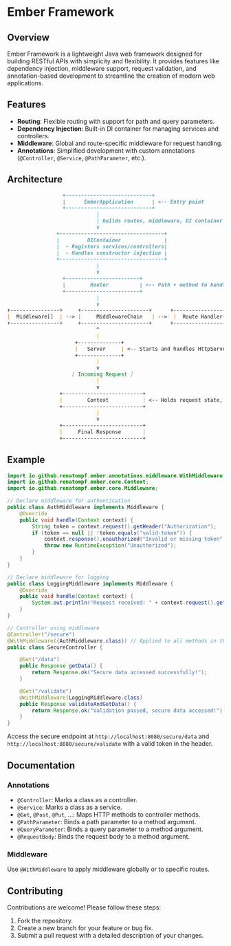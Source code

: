# Ember Framework

## Overview
Ember Framework is a lightweight Java web framework designed for building RESTful APIs with simplicity and flexibility. It provides features like dependency injection, middleware support, request validation, and annotation-based development to streamline the creation of modern web applications.

## Features
- **Routing**: Flexible routing with support for path and query parameters.
- **Dependency Injection**: Built-in DI container for managing services and controllers.
- **Middleware**: Global and route-specific middleware for request handling.
- **Annotations**: Simplified development with custom annotations (`@Controller`, `@Service`, `@PathParameter`, etc.).

## Architecture

```markdown
                  +----------------------------+
                  |      EmberApplication      | <-- Entry point
                  +----------------------------+
                             |
                             | builds routes, middleware, DI container
                             v
                +----------------------------------+
                |         DIContainer              |
                |  - Registers services/controllers|
                |  - Handles constructor injection |
                +----------------------------------+
                             |
                             v
                  +------------------------+
                  |        Router          | <-- Path + method to handler
                  +------------------------+
                             |
                             v
+----------------+     +----------------------+      +-------------------+
|  Middleware[]  | --> |     MiddlewareChain   | -->  |  Route Handler(s) |
+----------------+     +----------------------+      +-------------------+
                             ^
                             |
                      +--------------+
                      |   Server     | <-- Starts and handles HttpServer
                      +--------------+
                             |
                             v
                     [ Incoming Request ]
                             |
                             v
                 +--------------------------+
                 |        Context           | <-- Holds request state, response, etc.
                 +--------------------------+
                             |
                             v
                 +--------------------------+
                 |     Final Response       |
                 +--------------------------+

```


## Example

```java
import io.github.renatompf.ember.annotations.middleware.WithMiddleware;
import io.github.renatompf.ember.core.Context;
import io.github.renatompf.ember.core.Middleware;

// Declare middleware for authentication
public class AuthMiddleware implements Middleware {
    @Override
    public void handle(Context context) {
        String token = context.request().getHeader("Authorization");
        if (token == null || !token.equals("valid-token")) {
            context.response().unauthorized("Invalid or missing token");
            throw new RuntimeException("Unauthorized");
        }
    }
}

// Declare middleware for logging
public class LoggingMiddleware implements Middleware {
    @Override
    public void handle(Context context) {
        System.out.println("Request received: " + context.request().getPath());
    }
}

// Controller using middleware
@Controller("/secure")
@WithMiddleware({AuthMiddleware.class}) // Applied to all methods in this controller
public class SecureController {

    @Get("/data")
    public Response getData() {
        return Response.ok("Secure data accessed successfully!");
    }

    @Get("/validate")
    @WithMiddleware(LoggingMiddleware.class)
    public Response validateAndGetData() {
        return Response.ok("Validation passed, secure data accessed!");
    }
}
```

Access the secure endpoint at `http://localhost:8080/secure/data` and `http://localhost:8080/secure/validate`  with a valid token in the header.

## Documentation

### Annotations
- `@Controller`: Marks a class as a controller.
- `@Service`: Marks a class as a service.
- `@Get`, `@Post`, `@Put`, ...: Maps HTTP methods to controller methods.
- `@PathParameter`: Binds a path parameter to a method argument.
- `@QueryParameter`: Binds a query parameter to a method argument.
- `@RequestBody`: Binds the request body to a method argument.

### Middleware
Use `@WithMiddleware` to apply middleware globally or to specific routes.


## Contributing
Contributions are welcome! Please follow these steps:
1. Fork the repository.
2. Create a new branch for your feature or bug fix.
3. Submit a pull request with a detailed description of your changes.

